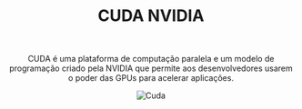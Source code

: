 <div align="center">

# CUDA NVIDIA

<br>

CUDA é uma plataforma de computação paralela e um modelo de programação criado pela NVIDIA que permite aos desenvolvedores usarem o poder das GPUs para acelerar aplicações.

![Cuda](https://github.com/user-attachments/assets/4332d0e2-6a1a-4c3e-adbd-bd6a5ce8a1b1)

</div>
